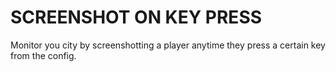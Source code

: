 # SCREENSHOT ON KEY PRESS

Monitor you city by screenshotting a player anytime they press a certain key from the config.
